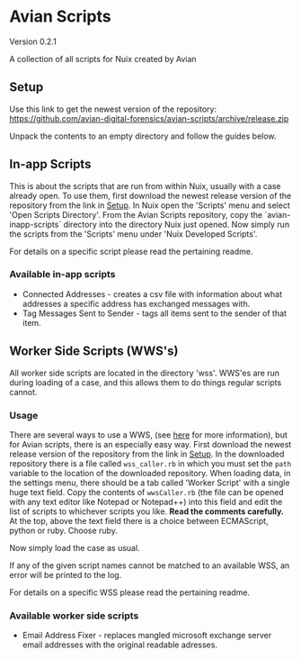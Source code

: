 # Avian Scripts
Version 0.2.1

A collection of all scripts for Nuix created by Avian

## Setup
Use this link to get the newest version of the repository:
https://github.com/avian-digital-forensics/avian-scripts/archive/release.zip

Unpack the contents to an empty directory and follow the guides below.

## In-app Scripts
This is about the scripts that are run from within Nuix, usually with a case already open.
To use them, first download the newest release version of the repository from the link in [Setup](##Setup).
In Nuix open the 'Scripts' menu and select 'Open Scripts Directory'.
From the Avian Scripts repository, copy the ´avian-inapp-scripts´ directory into the directory Nuix just opened.
Now simply run the scripts from the 'Scripts' menu under 'Nuix Developed Scripts'.

For details on a specific script please read the pertaining readme.

### Available in-app scripts
* Connected Addresses - creates a csv file with information about what addresses a specific address has exchanged messages with.
* Tag Messages Sent to Sender - tags all items sent to the sender of that item.

## Worker Side Scripts (WWS's)
All worker side scripts are located in the directory 'wss'.
WWS'es are run during loading of a case, and this allows them to do things regular scripts cannot.

### Usage
There are several ways to use a WWS, (see [here](https://github.com/kalapakim/SmackDown2016/wiki/Worker-Side-Scripting) for more information), but for Avian scripts, there is an especially easy way.
First download the newest release version of the repository from the link in [Setup](##Setup).
In the downloaded repository there is a file called `wss_caller.rb` in which you must set the `path` variable to the location of the downloaded repository.
When loading data, in the settings menu, there should be a tab called 'Worker Script' with a single huge text field.
Copy the contents of `wwsCaller.rb` (the file can be opened with any text editor like Notepad or Notepad++) into this field and edit the list of scripts to whichever scripts you like.
**Read the comments carefully.**
At the top, above the text field there is a choice between ECMAScript, python or ruby.
Choose ruby.

Now simply load the case as usual.

If any of the given script names cannot be matched to an available WSS, an error will be printed to the log.

For details on a specific WSS please read the pertaining readme.

### Available worker side scripts
* Email Address Fixer - replaces mangled microsoft exchange server email addresses with the original readable adresses.
